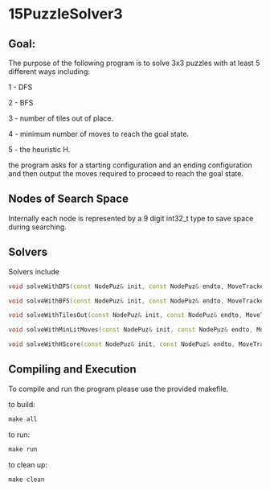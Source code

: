 # 15PuzzleSolver3

## Goal:
The purpose of the following program is to solve 3x3 puzzles with at least
5 different ways including:

1 - DFS

2 - BFS

3 - number of tiles out of place.

4 - minimum number of moves to reach the goal state.

5 - the heuristic H.

the program asks for a starting configuration and an ending configuration
and then output the moves required to proceed to reach the goal state.

## Nodes of Search Space

Internally each node is represented by a 9 digit int32_t type to save
space during searching.

## Solvers
Solvers include

``` c++
void solveWithDFS(const NodePuz& init, const NodePuz& endto, MoveTracker& mvt);

void solveWithBFS(const NodePuz& init, const NodePuz& endto, MoveTracker& mvt);

void solveWithTilesOut(const NodePuz& init, const NodePuz& endto, MoveTracker& mvt);

void solveWithMinLitMoves(const NodePuz& init, const NodePuz& endto, MoveTracker& mvt);

void solveWithHScore(const NodePuz& init, const NodePuz& endto, MoveTracker& mvt);
```

## Compiling and Execution

To compile and run the program please use the provided makefile.

to build:
```cmd
make all
```

to run:
```cmd
make run
```

to clean up:
```
make clean
```
